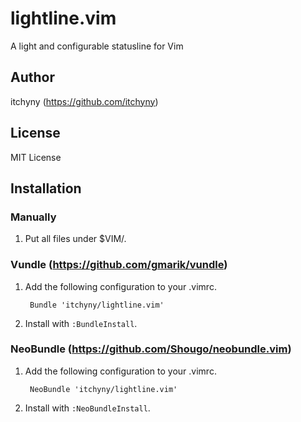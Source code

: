 # lightline.vim
A light and configurable statusline for Vim

## Author
itchyny (https://github.com/itchyny)

## License
MIT License

## Installation
### Manually
1. Put all files under $VIM/.

### Vundle (https://github.com/gmarik/vundle)
1. Add the following configuration to your .vimrc.

        Bundle 'itchyny/lightline.vim'

2. Install with `:BundleInstall`.

### NeoBundle (https://github.com/Shougo/neobundle.vim)
1. Add the following configuration to your .vimrc.

        NeoBundle 'itchyny/lightline.vim'

2. Install with `:NeoBundleInstall`.

